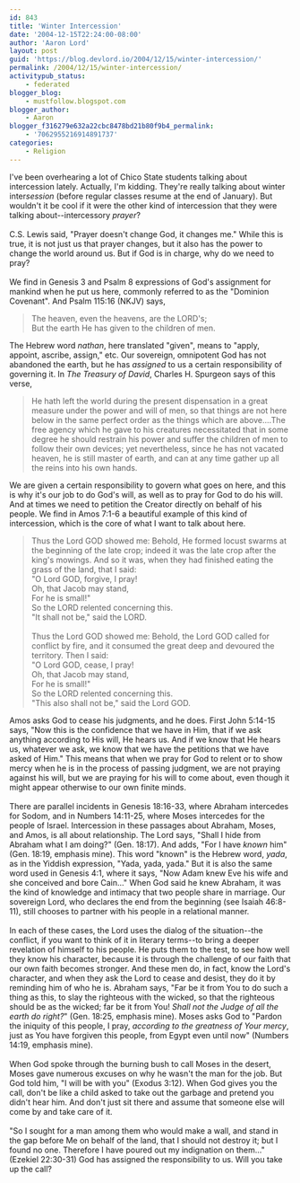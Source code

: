 ```yaml
---
id: 843
title: 'Winter Intercession'
date: '2004-12-15T22:24:00-08:00'
author: 'Aaron Lord'
layout: post
guid: 'https://blog.devlord.io/2004/12/15/winter-intercession/'
permalink: /2004/12/15/winter-intercession/
activitypub_status:
    - federated
blogger_blog:
    - mustfollow.blogspot.com
blogger_author:
    - Aaron
blogger_f316279e632a22cbc8478bd21b80f9b4_permalink:
    - '7062955216914891737'
categories:
    - Religion
---
```


I've been overhearing a lot of Chico State students talking about intercession lately.  Actually, I'm kidding.  They're really talking about winter inter<i>session</i> (before regular classes resume at the end of January).  But wouldn't it be cool if it were the other kind of intercession that they were talking about--intercessory <i>prayer</i>?<br /><br />C.S. Lewis said, "Prayer doesn't change God, it changes me."  While this is true, it is not just us that prayer changes, but it also has the power to change the world around us.  But if God is in charge, why do we need to pray?<br /><br />We find in Genesis 3 and Psalm 8 expressions of God's assignment for mankind when he put us here, commonly referred to as the "Dominion Covenant".  And Psalm 115:16 (NKJV) says,<br /><blockquote>The heaven, even the heavens, are the LORD's;<br />But the earth He has given to the children of men.<br /></blockquote>The Hebrew word <i>nathan</i>, here translated "given", means to "apply, appoint, ascribe, assign," etc.  Our sovereign, omnipotent God has not abandoned the earth, but he has <i>assigned</i> to us a certain responsibility of governing it.  In <i>The Treasury of David</i>, Charles H. Spurgeon says of this verse,<br /><blockquote>He hath left the world during the present dispensation in a great measure under the power and will of men, so that things are not here below in the same perfect order as the things which are above....The free agency which he gave to his creatures necessitated that in some degree he should restrain his power and suffer the children of men to follow their own devices; yet nevertheless, since he has not vacated heaven, he is still master of earth, and can at any time gather up all the reins into his own hands.</blockquote>We are given a certain responsibility to govern what goes on here, and this is why it's our job to do God's will, as well as to pray for God to do his will.  And at times we need to petition the Creator directly on behalf of his people.  We find in Amos 7:1-6 a beautiful example of this kind of intercession, which is the core of what I want to talk about here.<br /><blockquote>Thus the Lord GOD showed me: Behold, He formed locust swarms at the beginning of the late crop; indeed it was the late crop after the king's mowings. And so it was, when they had finished eating the grass of the land, that I said:<br />    "O Lord GOD, forgive, I pray!<br />    Oh, that Jacob may stand,<br />    For he is small!"<br />    So the LORD relented concerning this.<br />    "It shall not be," said the LORD.<br /><br />Thus the Lord GOD showed me: Behold, the Lord GOD called for conflict by fire, and it consumed the great deep and devoured the territory. Then I said:<br />    "O Lord GOD, cease, I pray!<br />    Oh, that Jacob may stand,<br />    For he is small!"<br />    So the LORD relented concerning this.<br />    "This also shall not be," said the Lord GOD.</blockquote>Amos asks God to cease his judgments, and he does.  First John 5:14-15 says, "Now this is the confidence that we have in Him, that if we ask anything according to His will, He hears us. And if we know that He hears us, whatever we ask, we know that we have the petitions that we have asked of Him."  This means that when we pray for God to relent or to show mercy when he is in the process of passing judgment, we are not praying against his will, but we are praying for his will to come about, even though it might appear otherwise to our own finite minds.<br /><br />There are parallel incidents in Genesis 18:16-33, where Abraham intercedes for Sodom, and in Numbers 14:11-25, where Moses intercedes for the people of Israel.  Intercession in these passages about Abraham, Moses, and Amos, is all about relationship.  The Lord says, "Shall I hide from Abraham what I am doing?" (Gen. 18:17).  And adds, "For I have <i>known</i> him" (Gen. 18:19, emphasis mine).  This word "known" is the Hebrew word, <i>yada</i>, as in the Yiddish expression, "Yada, yada, yada."  But it is also the same word used in Genesis 4:1, where it says, "Now Adam knew Eve his wife and she conceived and bore Cain..."  When God said he knew Abraham, it was the kind of knowledge and intimacy that two people share in marriage.   Our sovereign Lord, who declares the end from the beginning (see Isaiah 46:8-11), still chooses to partner with his people in a relational manner.<br /><br />In each of these cases, the Lord uses the dialog of the situation--the conflict, if you want to think of it in literary terms--to bring a deeper revelation of himself to his people.  He puts them to the test, to see how well they know his character, because it is through the challenge of our faith that our own faith becomes stronger.  And these men do, in fact, know the Lord's character, and when they ask the Lord to cease and desist, they do it by reminding him of who he is.  Abraham says, "Far be it from You to do such a thing as this, to slay the righteous with the wicked, so that the righteous should be as the wicked; far be it from You!  <i>Shall not the Judge of all the earth do right?</i>" (Gen. 18:25, emphasis mine).  Moses asks God to "Pardon the iniquity of this people, I pray, <i>according to the greatness of Your mercy</i>, just as You have forgiven this people, from Egypt even until now" (Numbers 14:19, emphasis mine).<br /><br />When God spoke through the burning bush to call Moses in the desert, Moses gave numerous excuses on why he wasn't the man for the job.  But God told him, "I will be with you" (Exodus 3:12).  When God gives you the call, don't be like a child asked to take out the garbage and pretend you didn't hear him.  And don't just sit there and assume that someone else will come by and take care of it.<br /><br />"So I sought for a man among them who would make a wall, and stand in the gap before Me on behalf of the land, that I should not destroy it; but I found no one.  Therefore I have poured out my indignation on them..." (Ezekiel 22:30-31)  God has assigned the responsibility to us.  Will you take up the call?<div class="blogger-post-footer"><img width='1' height='1' src='' alt='' /></div>